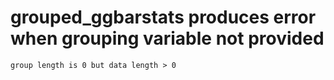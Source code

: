 # grouped_ggbarstats produces error when grouping variable not provided

    group length is 0 but data length > 0

